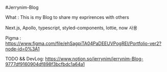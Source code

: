 #Jerrynim-Blog

What : This is my Blog to share my exprirences with others

Next.js, Apollo, typescript, styled-components, lottie, now 사용

Pigma : https://www.figma.com/file/ehSagpiTA04PaDEEUVPogREI/Portfolio-ver2?node-id=0%3A1

TODO && DevLog: https://www.notion.so/jerrynim/jerrynim-Blog-9777df9160904df898f3bcfbdc1a64a1
